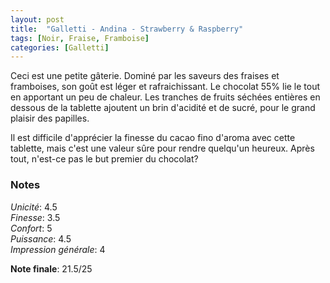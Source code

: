 ```yaml
---
layout: post
title:  "Galletti - Andina - Strawberry & Raspberry"
tags: [Noir, Fraise, Framboise] 
categories: [Galletti]
---
```


Ceci est une petite gâterie. 
Dominé par les saveurs des fraises et framboises, son goût est léger et rafraichissant. Le chocolat 55% lie le tout en apportant un peu de chaleur. Les tranches de fruits séchées entières en dessous de la tablette ajoutent un brin d'acidité et de sucré, pour le grand plaisir des papilles.

Il est difficile d'apprécier la finesse du cacao fino d'aroma avec cette tablette, mais c'est une valeur sûre pour rendre quelqu'un heureux. Après tout, n'est-ce pas le but premier du chocolat? 

### Notes

_Unicité_: 4.5  
_Finesse_: 3.5  
_Confort_: 5  
_Puissance_: 4.5  
_Impression générale_: 4

**Note finale**: 21.5/25